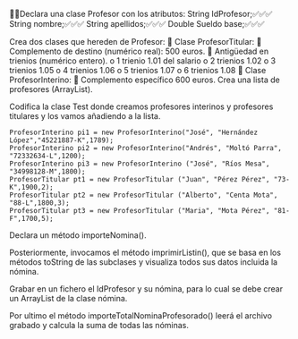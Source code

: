Declara una clase Profesor con los atributos:
    String IdProfesor;✅✅✅
    String nombre;✅✅✅
    String apellidos;✅✅✅
    Double Sueldo base;✅✅✅

Crea dos clases que hereden de Profesor:
     Clase ProfesorTitular:
     Complemento de destino (numérico real): 500 euros.
     Antigüedad en trienios (numérico entero).
        o 1 trienio 1.01 del salario
        o 2 trienios 1.02
        o 3 trienios 1.05
        o 4 trienios 1.06
        o 5 trienios 1.07
        o 6 trienios 1.08
 Clase ProfesorInterino:
     Complemento específico 600 euros.
Crea una lista de profesores (ArrayList).

Codifica la clase Test donde creamos profesores interinos y profesores titulares y los vamos
añadiendo a la lista.

    ProfesorInterino pi1 = new ProfesorInterino("José", "Hernández López","45221887-K",1789);
    ProfesorInterino pi2 = new ProfesorInterino("Andrés", "Moltó Parra", "72332634-L",1200);
    ProfesorInterino pi3 = new ProfesorInterino ("José", "Ríos Mesa", "34998128-M",1800);
    ProfesorTitular pt1 = new ProfesorTitular ("Juan", "Pérez Pérez", "73-K",1900,2);
    ProfesorTitular pt2 = new ProfesorTitular ("Alberto", "Centa Mota", "88-L",1800,3);
    ProfesorTitular pt3 = new ProfesorTitular ("Maria", "Mota Pérez", "81-F",1700,5);
Declara un método importeNomina().

Posteriormente, invocamos el método imprimirListin(), que se basa en los métodos toString de
las subclases y visualiza todos sus datos incluida la nómina.

Grabar en un fichero el IdProfesor y su nómina, para lo cual se debe crear un ArrayList de la
clase nómina.

Por ultimo el método importeTotalNominaProfesorado() leerá el archivo grabado y calcula la
suma de todas las nóminas.